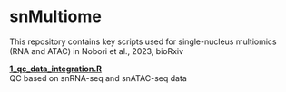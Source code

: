 # snMultiome
This repository contains key scripts used for single-nucleus multiomics (RNA and ATAC) in Nobori et al., 2023, bioRxiv

**[1_qc_data_integration.R](scripts/1_qc_data_integration.R)**\
QC based on snRNA-seq and snATAC-seq data

